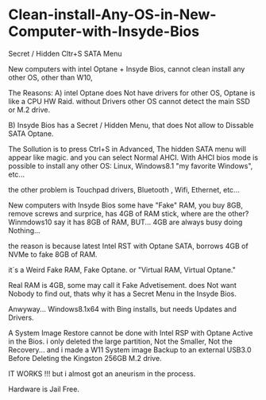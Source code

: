 # Clean-install-Any-OS-in-New-Computer-with-Insyde-Bios
Secret / Hidden Cltr+S SATA Menu

New computers with intel Optane + Insyde Bios,
cannot clean install any other OS, other than W10,

The Reasons:
A) intel Optane does Not have drivers for other OS,
Optane is like a CPU HW Raid.
without Drivers other OS cannot detect the main SSD or M.2 drive.

B) Insyde Bios has a Secret / Hidden Menu, 
that does Not allow to Dissable SATA Optane.

The Sollution is to press Ctrl+S in Advanced,
The hidden SATA menu will appear like magic.
and you can select Normal AHCI.
With AHCI bios mode is possible to install any other OS: Linux, Windows8.1 "my favorite Windows", etc...

the other problem is Touchpad drivers, Bluetooth , Wifi, Ethernet, etc...

New computers with Insyde Bios some have "Fake" RAM,
you buy 8GB,
remove screws and surprice, has 4GB of RAM stick, 
where are the other? Winmdows10 say it has 8GB of RAM,
BUT... 4GB are always busy doing Nothing...

the reason is because latest Intel RST with Optane SATA,
borrows 4GB of NVMe to fake 8GB of RAM.

it´s a Weird Fake RAM, Fake Optane.
or "Virtual RAM, Virtual Optane."

Real RAM is 4GB, some may call it Fake Advetisement.
does Not want Nobody to find out, thats why it has a Secret Menu in the Insyde Bios.

Anwyway...
Windows8.1x64 with Bing installs, but needs Updates and Drivers.

A System Image Restore cannot be done with Intel RSP with Optane Active in the Bios.
i only deleted the large partition, Not the Smaller, Not the Recovery...
and i made a W11 System image Backup to an external USB3.0 Before Deleting the Kingston 256GB M.2 drive.

IT WORKS !!!
but i almost got an aneurism in the process.

Hardware is Jail Free.
